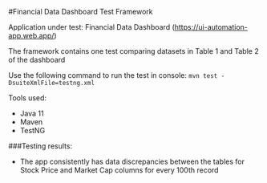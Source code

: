 #Financial Data Dashboard Test Framework

Application under test: Financial Data Dashboard (https://ui-automation-app.web.app/)

The framework contains one test comparing datasets in Table 1 and Table 2 of the dashboard

Use the following command to run the test in console:
`mvn test -DsuiteXmlFile=testng.xml`

Tools used:
- Java 11
- Maven
- TestNG

###Testing results:
- The app consistently has data discrepancies between the tables for Stock Price and Market Cap columns for every 100th record